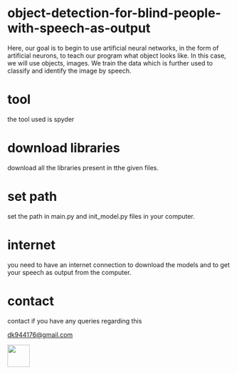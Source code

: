 # object-detection-for-blind-people-with-speech-as-output
Here, our goal is to begin to use artificial neural networks, in the form of artificial neurons, to teach our program what object looks like. In this case, we will use objects, images. We train the data which is further used to classify and identify the image by speech. 

# tool
the tool used is spyder 

# download libraries
download all the libraries present in tthe given files.

# set path
set the path in main.py and init_model.py files in your computer.

# internet
you need to have an internet connection to download the models and to get your speech as output from the computer.

# contact
contact if you have any queries regarding this

dk944176@gmail.com




<a href="https://sourcerer.io/dineshkumarkummara"><img src="https://avatars0.githubusercontent.com/u/35969117?v=4" height="50px" width="50px" alt=""/></a>

<a href="https://sourcerer.io/dineshkumarkummara"><img src="https://img.shields.io/badge/Python-20%20commits-orange.svg" alt=""></a>
